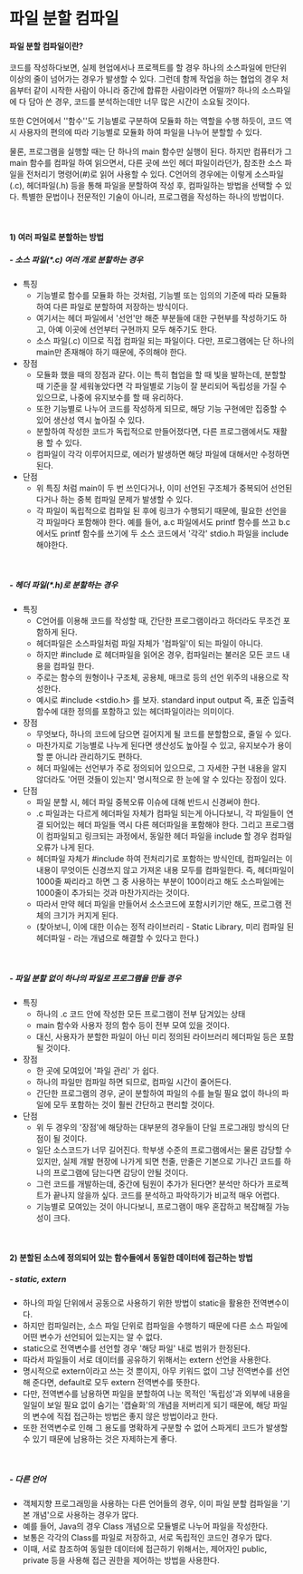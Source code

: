 # 파일 분할 컴파일

#### 파일 분할 컴파일이란?

코드를 작성하다보면, 실제 현업에서나 프로젝트를 할 경우 하나의 소스파일에 만단위 이상의 줄이 넘어가는 경우가 발생할 수 있다. 그런데 함께 작업을 하는 협업의 경우 처음부터 같이 시작한 사람이 아니라 중간에 합류한 사람이라면 어떨까? 하나의 소스파일에 다 담아 쓴 경우, 코드를 분석하는데만 너무 많은 시간이 소요될 것이다.

또한 C언어에서 ''함수''도 기능별로 구분하여 모듈화 하는 역할을 수행 하듯이, 코드 역시 사용자의 편의에 따라 기능별로 모듈화 하여 파일을 나누어 분할할 수 있다.

물론, 프로그램을 실행할 때는 단 하나의 main 함수만 실행이 된다. 하지만 컴퓨터가 그 main 함수를 컴파일 하여 읽으면서, 다른 곳에 쓰인 헤더 파일이라던가, 참조한 소스 파일을 전처리기 명령어(#)로 읽어 사용할 수 있다. C언어의 경우에는 이렇게 소스파일(.c), 헤더파일(.h) 등을 통해 파일을 분할하여 작성 후, 컴파일하는 방법을 선택할 수 있다. 특별한 문법이나 전문적인 기술이 아니라, 프로그램을 작성하는 하나의 방법이다.

<br/>

#### 1)  여러 파일로 분할하는 방법

##### - 소스 파일(\*.c) 여러 개로 분할하는 경우

* 특징
  * 기능별로 함수를 모듈화 하는 것처럼, 기능별 또는 임의의 기준에 따라 모듈화 하여 다른 파일로 분할하여 저장하는 방식이다.
  * 여기서는 헤더 파일에서 '선언'만 해준 부분들에 대한 구현부를 작성하기도 하고, 아예 이곳에 선언부터 구현까지 모두 해주기도 한다.
  * 소스 파일(.c) 이므로 직접 컴파일 되는 파일이다. 다만, 프로그램에는 단 하나의 main만 존재해야 하기 때문에, 주의해야 한다.
* 장점
  * 모듈화 했을 때의 장점과 같다. 이는 특히 협업을 할 때 빛을 발하는데, 분할할 때 기준을 잘 세워놓았다면 각 파일별로 기능이 잘 분리되어 독립성을 가질 수 있으므로, 나중에 유지보수를 할 때 유리하다.
  * 또한 기능별로 나누어 코드를 작성하게 되므로, 해당 기능 구현에만 집중할 수 있어 생산성 역시 높아질 수 있다.
  * 분할하여 작성한 코드가 독립적으로 만들어졌다면, 다른 프로그램에서도 재활용 할 수 있다.
  * 컴파일이 각각 이루어지므로, 에러가 발생하면 해당 파일에 대해서만 수정하면 된다.
* 단점
  * 위 특징 처럼 main이 두 번 쓰인다거나, 이미 선언된 구조체가 중복되어 선언된다거나 하는 중복 컴파일 문제가 발생할 수 있다.
  * 각 파일이 독립적으로 컴파일 된 후에 링크가 수행되기 때문에, 필요한 선언을 각 파일마다 포함해야 한다. 예를 들어, a.c 파일에서도 printf 함수를 쓰고 b.c에서도 printf 함수를 쓰기에 두 소스 코드에서 '각각' stdio.h 파일을 include 해야한다.

<br/>

##### - 헤더 파일(\*.h)로 분할하는 경우

* 특징
  * C언어를 이용해 코드를 작성할 때, 간단한 프로그램이라고 하더라도 무조건 포함하게 된다.
  * 헤더파일은 소스파일처럼 파일 자체가 '컴파일'이 되는 파일이 아니다. 
  * 하지만 #include 로 헤더파일을 읽어온 경우, 컴파일러는 불러온 모든 코드 내용을 컴파일 한다.
  * 주로는 함수의 원형이나 구조체, 공용체, 매크로 등의 선언 위주의 내용으로 작성한다.
  * 예시로 #include <stdio.h> 를 보자. standard input output 즉, 표준 입출력 함수에 대한 정의를 포함하고 있는 헤더파일이라는 의미이다.
* 장점
  * 무엇보다, 하나의 코드에 담으면 길어지게 될 코드를 분할함으로, 줄일 수 있다.
  * 마찬가지로 기능별로 나누게 된다면 생산성도 높아질 수 있고, 유지보수가 용이할 뿐 아니라  관리하기도 편하다.
  * 헤더 파일에는 선언부가 주로 정의되어 있으므로, 그 자세한 구현 내용을 알지 않더라도 '어떤 것들이 있는지' 명시적으로 한 눈에 알 수 있다는 장점이 있다.
* 단점
  * 파일 분할 시, 헤더 파일 중복오류 이슈에 대해 반드시 신경써야 한다.
  * .c 파일과는 다르게 헤더파일 자체가 컴파일 되는게 아니다보니, 각 파일들이 연결 되어있는 헤더 파일들 역시 다른 헤더파일을 포함해야 한다. 그리고 프로그램이 컴파일되고 링크되는 과정에서, 동일한 헤더 파일을 include 할 경우 컴파일 오류가 나게 된다.
  * 헤더파일 자체가 #include 하여 전처리기로 포함하는 방식인데, 컴파일러는 이 내용이 무엇이든 신경쓰지 않고 가져온 내용 모두를 컴파일한다. 즉, 헤더파일이 1000줄 짜리라고 하면 그 중 사용하는 부분이 100이라고 해도 소스파일에는 1000줄이 추가되는 것과 마찬가지라는 것이다.
  * 따라서 만약 헤더 파일을 만들어서 소스코드에 포함시키기만 해도, 프로그램 전체의 크기가 커지게 된다.
  * (찾아보니, 이에 대한 이슈는 정적 라이브러리 - Static Library, 미리 컴파일 된 헤더파일 - 라는 개념으로 해결할 수 있다고 한다.)

<br/>

##### -  파일 분할 없이 하나의 파일로 프로그램을 만들 경우

* 특징
  * 하나의 .c 코드 안에 작성한 모든 프로그램이 전부 담겨있는 상태
  * main 함수와 사용자 정의 함수 등이 전부 모여 있을 것이다.
  * 대신, 사용자가 분할한 파일이 아닌 미리 정의된 라이브러리 헤더파일 등은 포함될 것이다.
* 장점
  * 한 곳에 모여있어 '파일 관리' 가 쉽다.
  * 하나의 파일만 컴파일 하면 되므로, 컴파일 시간이 줄어든다.
  * 간단한 프로그램의 경우, 굳이 분할하여 파일의 수를 늘릴 필요 없이 하나의 파일에 모두 포함하는 것이 훨씬 간단하고 편리할 것이다.
* 단점
  * 위 두 경우의 '장점'에 해당하는 대부분의 경우들이 단일 프로그래밍 방식의 단점이 될 것이다.
  * 일단 소스코드가 너무 길어진다. 학부생 수준의 프로그램에서는 물론 감당할 수 있지만, 실제 개발 현장에 나가게 되면 천줄, 만줄은 기본으로 기나긴 코드를 하나의 프로그램에 담는다면 감당이 안될 것이다.
  * 그런 코드를 개발하는데, 중간에 팀원이 추가가 된다면? 분석만 하다가 프로젝트가 끝나지 않을까 싶다. 코드를 분석하고 파악하기가 비교적 매우 어렵다.
  * 기능별로 모여있는 것이 아니다보니, 프로그램이 매우 혼잡하고 복잡해질 가능성이 크다.

<br/>

#### 2) 분할된 소스에 정의되어 있는 함수들에서 동일한 데이터에 접근하는 방법

##### - static, extern

* 하나의 파일 단위에서 공동으로 사용하기 위한 방법이 static을 활용한 전역변수이다.
* 하지만 컴파일러는, 소스 파일 단위로 컴파일을 수행하기 때문에 다른 소스 파일에 어떤 변수가 선언되어 있는지는 알 수 없다.
* static으로 전역변수를 선언할 경우 '해당 파일' 내로 범위가 한정된다.
* 따라서 파일들이 서로 데이터를 공유하기 위해서는 extern 선언을 사용한다.
* 명시적으로 extern이라고 쓰는 것 뿐이지, 아무 키워드 없이 그냥 전역변수를 선언해 준다면, default로 모두 extern 전역변수를 뜻한다.
* 다만, 전역변수를 남용하면 파일을 분할하여 나눈 목적인 '독립성'과 외부에 내용을 일일이 보일 필요 없이 숨기는 '캡슐화'의 개념을 저버리게 되기 때문에, 해당 파일의 변수에 직접 접근하는 방법은 좋지 않은 방법이라고 한다.
* 또한 전역변수로 인해 그 용도를 명확하게 구분할 수 없어 스파게티 코드가 발생할 수 있기 때문에 남용하는 것은 자제하는게 좋다.

<br/>

##### - 다른 언어

* 객체지향 프로그래밍을 사용하는 다른 언어들의 경우, 이미 파일 분할 컴파일을 '기본 개념'으로 사용하는 경우가 많다.
* 예를 들어, Java의 경우 Class 개념으로 모듈별로 나누어 파일을 작성한다.
* 보통은 각각의 Class를 파일로 저장하고, 서로 독립적인 코드인 경우가 많다.
* 이때, 서로 참조하여 동일한 데이터에 접근하기 위해서는, 제어자인 public, private 등을 사용해 접근 권한을 제어하는 방법을 사용한다.
